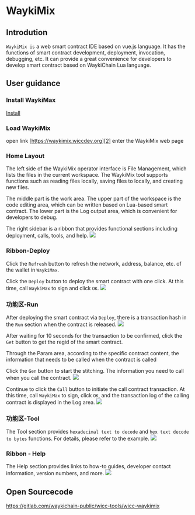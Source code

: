 <extoc></extoc>
# WaykiMix
## Introdution
`WaykiMix is` a web smart contract IDE based on vue.js language. It has the functions of smart contract development, deployment, invocation, debugging, etc. It can provide a great convenience for developers to develop smart contract based on WaykiChain Lua language.

## User guidance
### Install WaykiMax
[Install][1]

### Load WaykiMix
open link [https://waykimix.wiccdev.org][2] enter the WaykiMix web page

### Home Layout
The left side of the WaykiMix operator interface is File Management, which lists the files in the current workspace. The WaykiMix tool supports functions such as reading files locally, saving files to locally, and creating new files.

The middle part is the work area. The upper part of the workspace is the code editing area, which can be written based on Lua-based smart contract. The lower part is the Log output area, which is convenient for developers to debug.

The right sidebar is a ribbon that provides functional sections including deployment, calls, tools, and help.
![][image-1]

### Ribbon-Deploy
Click the `Refresh` button to refresh the network, address, balance, etc. of the wallet in `WaykiMax`.

Click the `Deploy` button to deploy the smart contract with one click. At this time, call `WaykiMax` to sign and click `OK`.
![][image-2]

### 功能区-Run
After deploying the smart contract via `Deploy`, there is a transaction hash in the `Run` section when the contract is released.
![][image-3]

After waiting for 10 seconds for the transaction to be confirmed, click the `Get` button to get the regid of the smart contract.

Through the Param area, according to the specific contract content, the information that needs to be called when the contract is called

Click the `Gen` button to start the stitching. The information you need to call when you call the contract.
![][image-4]

Continue to click the `Call` button to initiate the call contract transaction. At this time, call `WaykiMax` to sign, click `OK`, and the transaction log of the calling contract is displayed in the Log area.
![][image-5]

### 功能区-Tool
The Tool section provides `hexadecimal text to decode` and `hex text decode to bytes` functions. For details, please refer to the example.
![][image-6]

### Ribbon - Help
The Help section provides links to how-to guides, developer contact information, version numbers, and more.
![][image-7]

## Open Sourcecode

https://gitlab.com/waykichain-public/wicc-tools/wicc-waykimix

[1]:	webextension.md
[2]:	https://waykimix.wiccdev.org

[image-1]:	../images/waykimix1.png
[image-2]:	../images/waykimix2.png
[image-3]:	../images/waykimix3.png
[image-4]:	../images/waykimix4.png
[image-5]:	../images/waykimix5.png
[image-6]:	../images/waykimix6.png
[image-7]:	../images/waykimix7.png

